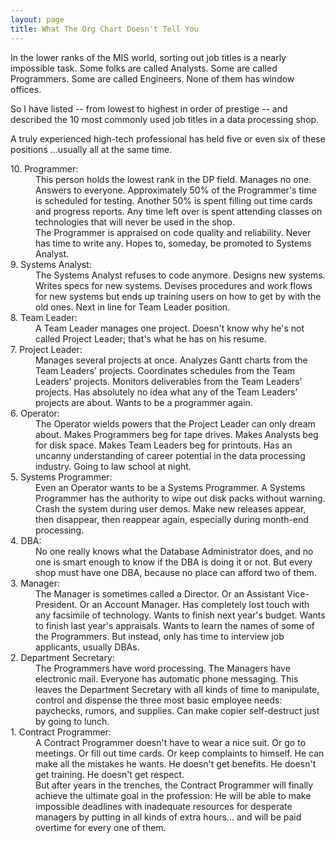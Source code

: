```yaml
---
layout: page
title: What The Org Chart Doesn't Tell You
---
```

 
In the lower ranks of the MIS world, sorting out job titles is a nearly impossible 
task. Some folks are called Analysts. Some are called Programmers. Some are 
called Engineers. None of them has window offices.

So I have listed -- from lowest to highest in order of prestige -- and described 
the 10 most commonly used job titles in a data processing shop.

A truly experienced high-tech professional has held five or even six of these 
positions ...usually all at the same time.

<dl>
<dt>10. Programmer:</dt>
<dd> 
  This person holds the lowest rank in the DP field. Manages no one. Answers 
    to everyone. Approximately 50% of the Programmer's time is scheduled for 
    testing. Another 50% is spent filling out time cards and progress reports. 
    Any time left over is spent attending classes on technologies that will 
    never be used in the shop. 
</dd>
<dd> 
  The Programmer is appraised on code quality and reliability. Never has 
    time to write any. Hopes to, someday, be promoted to Systems Analyst.
</dd>
<dt>9. Systems Analyst:</dt>
<dd> 
  The Systems Analyst refuses to code anymore. Designs new systems. Writes 
    specs for new systems. Devises procedures and work flows for new systems 
    but ends up training users on how to get by with the old ones. Next in line 
    for Team Leader position.
</dd>
<dt>8. Team Leader:</dt>
<dd> 
  A Team Leader manages one project. Doesn't know why he's not called Project 
    Leader; that's what he has on his resume.
</dd>
<dt>7. Project Leader:</dt>
<dd> 
  Manages several projects at once. Analyzes Gantt charts from the Team Leaders' 
    projects. Coordinates schedules from the Team Leaders' projects. Monitors 
    deliverables from the Team Leaders' projects. Has absolutely no idea what 
    any of the Team Leaders' projects are about. Wants to be a programmer again.
</dd>
<dt>6. Operator:</dt>
<dd> 
  The Operator wields powers that the Project Leader can only dream about. 
    Makes Programmers beg for tape drives. Makes Analysts beg for disk space. 
    Makes Team Leaders beg for printouts. Has an uncanny understanding of career 
    potential in the data processing industry. Going to law school at night. 
  
</dd>
<dt>5. Systems Programmer:</dt>
<dd> 
  Even an Operator wants to be a Systems Programmer. A Systems Programmer 
    has the authority to wipe out disk packs without warning. Crash the system 
    during user demos. Make new releases appear, then disappear, then reappear 
    again, especially during month-end processing. 
</dd>
<dt>4. DBA:</dt>
<dd> 
  No one really knows what the Database Administrator does, and no one is 
    smart enough to know if the DBA is doing it or not. But every shop must 
    have one DBA, because no place can afford two of them.
</dd>
<dt>3. Manager:</dt>
<dd> 
  The Manager is sometimes called a Director. Or an Assistant Vice-President. 
    Or an Account Manager. Has completely lost touch with any facsimile of technology. 
    Wants to finish next year's budget. Wants to finish last year's appraisals. 
    Wants to learn the names of some of the Programmers. But instead, only has 
    time to interview job applicants, usually DBAs.
</dd>
<dt>2. Department Secretary:</dt>
<dd> 
  The Programmers have word processing. The Managers have electronic mail. 
    Everyone has automatic phone messaging. This leaves the Department Secretary 
    with all kinds of time to manipulate, control and dispense the three most 
    basic employee needs: paychecks, rumors, and supplies. Can make copier self-destruct 
    just by going to lunch.
</dd>
<dt>1. Contract Programmer:</dt>
<dd> 
  A Contract Programmer doesn't have to wear a nice suit. Or go to meetings. 
    Or fill out time cards. Or keep complaints to himself. He can make all the 
    mistakes he wants. He doesn't get benefits. He doesn't get training. He 
    doesn't get respect.
</dd>
<dd> 
   But after years in the trenches, the Contract Programmer will finally 
    achieve the ultimate goal in the profession: He will be able to make impossible 
    deadlines with inadequate resources for desperate managers by putting in 
    all kinds of extra hours... and will be paid overtime for every one of them.
</dd>
</dl>
